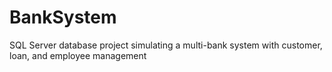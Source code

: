 # BankSystem
SQL Server database project simulating a multi-bank system with customer, loan, and employee management
